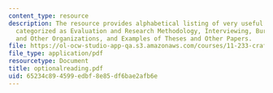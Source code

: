 ```yaml
---
content_type: resource
description: The resource provides alphabetical listing of very useful optional readings
  categorized as Evaluation and Research Methodology, Interviewing, Bureaucracies
  and Other Organizations, and Examples of Theses and Other Papers.
file: https://ol-ocw-studio-app-qa.s3.amazonaws.com/courses/11-233-crafting-research-questions-and-qualitative-methodology-fall-2005/65234c894599edbf8e85df6bae2afb6e_optionalreading.pdf
file_type: application/pdf
resourcetype: Document
title: optionalreading.pdf
uid: 65234c89-4599-edbf-8e85-df6bae2afb6e
---
```

